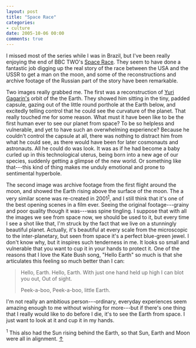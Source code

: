 ```yaml
---
layout: post
title: "Space Race"
categories:
- culture
date: 2005-10-06 00:00
comments: true
---
```


<p>I missed most of the series while I was in Brazil, but I've been really enjoying the end of BBC TWO's <a href="http://www.bbc.co.uk/pressoffice/pressreleases/stories/2004/06_june/24/space.shtml" title="Press Release from the BBC">Space Race</a>. They seem to have done a fantastic job digging up the real story of the race between the USA and the USSR to get a man on the moon, and some of the reconstructions and archive footage of the Russian part of the story have been remarkable.</p>

<p>Two images really grabbed me. The first was a reconstruction of <a href="http://en.wikipedia.org/wiki/Yuri_Gagarin" title="Wikipedia entry for Gagarin">Yuri Gagarin's</a> orbit of the the Earth. They showed him sitting in the tiny, padded capsule, gazing out of the little round porthole at the Earth below, and excitedly telling control that he could see the curvature of the planet. That really touched me for some reason. What must it have been like to be the first human ever to see our planet from space? To be so helpless and vulnerable, and yet to have such an overwhelming experience? Because he couldn't control the capsule at all, there was nothing to distract him from what he could see, as there would have been for later cosmonauts and astronauts. All he could do was look. It was as if he had become a baby curled up in this technological uterus, being born into a new age of our species, suddenly getting a glimpse of the new world. Or something like that---this kind of thing makes me unduly emotional and prone to sentimental hyperbole.</p>

<p>The second image was archive footage from the first flight around the moon, and showed the Earth rising above the surface of the moon. The a very similar scene was re-created in 2001<sup id="r1-061005"><a href="#f1-061005">1</a></sup>, and I still think that it's one of the best opening scenes in a film ever. Seeing the original footage---grainy and poor quality though it was---was spine tingling. I suppose that with all the images we see from space now, we should be used to it, but every time I see a shot like that, I'm struck by the fact that we live on a stunningly beautiful planet. Actually, it's beautiful at every scale from the microscopic to the inter-planetary, but seen from space it's a perfect blue-green jewel. I don't know why, but it inspires such tenderness in me. It looks so small and vulnerable that you want to cup it in your hands to protect it. One of the reasons that I love the Kate Bush song, "Hello Earth" so much is that she articulates this feeling so much better than I can:</p>

<blockquote>
<p>
Hello, Earth.
Hello, Earth.
With just one hand held up high
I can blot you out,
Out of sight.

Peek-a-boo,
Peek-a-boo, little Earth.
</p>
</blockquote>

<p>I'm not really an ambitious person---ordinary, everyday experiences seem amazing enough to me without wishing for more---but if there's one thing that I really would like to do before I die, it's to see the Earth from space. I just want to look at it and cup it in my hands.</p>

<p><sup id="f1-061005">1</sup> This also had the Sun rising behind the Earth, so that Sun, Earth and Moon were all in alignment. <a href="#r1-061005">&uarr;</a></p>



